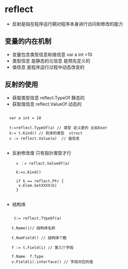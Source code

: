 # reflect 

- 反射是指在程序运行期对程序本身进行访问和修改的能力

## 变量的内在机制
- 变量包含类型信息和值信息 var a int =10
- 类型信息 是静态的元信息 是预先定义的
- 值信息 是程序运行过程中动态改变的

## 反射的使用 
- 获取类型信息 reflect.TypeOf  静态的
- 获取值信息 reflect.ValueOf  动态的

```golang 

  var a int = 10
  
  t:=reflect.TypeOf(a) // 类型 定义是的 比如User 
  k:= t.Kind() // 具体的类型  struct
  v := reflect.Value(a)  // 值信息
  
```

-  反射修改值  只有指针类型才行

```golang
     v ：= reflact.ValueOf(a)
     
     k:=v.Kind() 
     
     if k == reflect.Ptr {
      v.Elem.SetXXXX(b)
     }
     
```

- 结构体

```golang 

    t:= reflect.TYpeOf(a)
   
   t.Name()// 结构体名称
   
   t.NumField() // 结构体个数
   
   f := t.Field(i) // 第几个字段
   
   f.Name  f.Type
   v.Field(i).interface() // 字段对应的值
   
  
```


